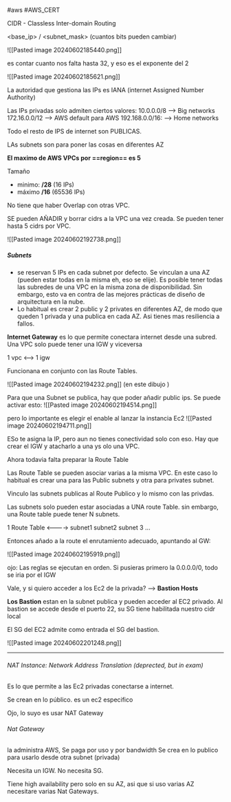 #aws #AWS_CERT 


CIDR - Classless Inter-domain Routing 

<base_ip> / <subnet_mask>   (cuantos bits pueden cambiar)

![[Pasted image 20240602185440.png]]

es contar cuanto nos falta hasta 32, y eso es el exponente del 2 

![[Pasted image 20240602185621.png]]

La autoridad que gestiona las IPs es IANA (internet Assigned Number Authority) 

Las IPs privadas solo admiten ciertos valores: 
	10.0.0.0/8  --> Big networks
	172.16.0.0/12  --> AWS default para AWS
	192.168.0.0/16:  -->  Home networks

Todo el resto de IPS de internet son PUBLICAS.


LAs subnets son para poner las cosas en diferentes AZ

**El maximo de AWS VPCs por ==region== es 5**

Tamaño 
- minimo:  **/28**     (16 IPs) 
- máximo  **/16**     (65536 IPs)

No tiene que haber Overlap con otras VPC.

SE pueden AÑADIR y borrar cidrs a la VPC una vez creada. Se pueden tener hasta 5 cidrs por VPC.


![[Pasted image 20240602192738.png]]

##### Subnets

- se reservan 5 IPs en cada subnet por defecto. Se vinculan a una AZ (pueden estar todas en la misma eh, eso se elije). Es posible tener todas las subredes de una VPC en la misma zona de disponibilidad. Sin embargo, esto va en contra de las mejores prácticas de diseño de arquitectura en la nube.
- Lo habitual es crear 2 public y 2 privates en diferentes AZ, de modo que queden 1 privada y una publica en cada AZ. Asi tienes mas resiliencia a fallos.

**Internet Gateway** es lo que permite conectara internet desde una subred. 
Una VPC solo puede tener una IGW y viceversa 

1 vpc <--> 1 igw

Funcionana en conjunto con las Route Tables.

![[Pasted image 20240602194232.png]]
(en este dibujo )

Para que una Subnet se publica, hay que poder añadir public ips. Se puede activar esto:
![[Pasted image 20240602194514.png]]

pero lo importante es elegir el enable al lanzar la instancia Ec2
![[Pasted image 20240602194711.png]]

ESo te asigna la IP, pero aun no tienes conectividad solo con eso. 
Hay que crear el IGW y atacharlo a una ys olo una VPC.

Ahora todavia falta preparar la Route Table

Las Route Table se pueden asociar varias a la misma VPC.
En este caso lo habitual es crear una para las Public subnets y otra para privates subnet.

Vinculo las subnets publicas al Route Publico y lo mismo con las privdas.

Las subnets solo pueden estar asociadas a UNA route Table. 
sin embargo, una Route table puede tener N subnets.

 1 Route Table <---->      subnet1
				    subnet2
				    subnet 3 ...
				    

Entonces añado a la route el enrutamiento adecuado, apuntando al GW:

![[Pasted image 20240602195919.png]]

ojo: Las reglas se ejecutan en orden. Si pusieras primero la 0.0.0.0/0, todo se iria por el IGW


Vale, y si quiero acceder a los Ec2 de la privada? --> **Bastion Hosts**

**Los Bastion** estan en la subnet publica y pueden acceder al EC2 privado.
Al bastion se accede desde el puerto 22, su SG tiene habilitada nuestro cidr local

El SG del EC2 admite como entrada el SG del bastion.


![[Pasted image 20240602201248.png]]

---

###### NAT Instance: Network Address Translation (deprected, but in exam)

Es lo que permite a las Ec2 privadas conectarse a internet.

Se crean en lo público. es un ec2 especifico

Ojo, lo suyo es usar NAT Gateway

###### Nat Gateway

la administra AWS,  Se paga por uso y por bandwidth
Se crea en lo publico para usarlo desde otra subnet (privada)

Necesita un IGW. No necesita SG.

Tiene high availability pero solo en su AZ, asi que si uso varias AZ necesitare varias Nat Gateways.

